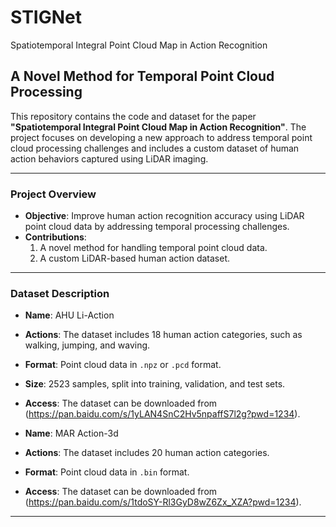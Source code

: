 # STIGNet
Spatiotemporal Integral Point Cloud Map in Action  Recognition
## A Novel Method for Temporal Point Cloud Processing  

This repository contains the code and dataset for the paper **"Spatiotemporal Integral Point Cloud Map in Action  Recognition"**. The project focuses on developing a new approach to address temporal point cloud processing challenges and includes a custom dataset of human action behaviors captured using LiDAR imaging.  

---

### **Project Overview**  
- **Objective**: Improve human action recognition accuracy using LiDAR point cloud data by addressing temporal processing challenges.  
- **Contributions**:  
  1. A novel method for handling temporal point cloud data.  
  2. A custom LiDAR-based human action dataset.  
---

### **Dataset Description**  
- **Name**: AHU Li-Action  
- **Actions**: The dataset includes 18 human action categories, such as walking, jumping, and waving.  
- **Format**: Point cloud data in `.npz` or `.pcd` format.  
- **Size**: 2523 samples, split into training, validation, and test sets.  
- **Access**: The dataset can be downloaded from (https://pan.baidu.com/s/1yLAN4SnC2Hv5npaffS7l2g?pwd=1234).  

- **Name**: MAR Action-3d 
- **Actions**: The dataset includes 20 human action categories.  
- **Format**: Point cloud data in `.bin` format.  
- **Access**: The dataset can be downloaded from (https://pan.baidu.com/s/1tdoSY-Rl3GyD8wZ6Zx_XZA?pwd=1234).  
---
 
